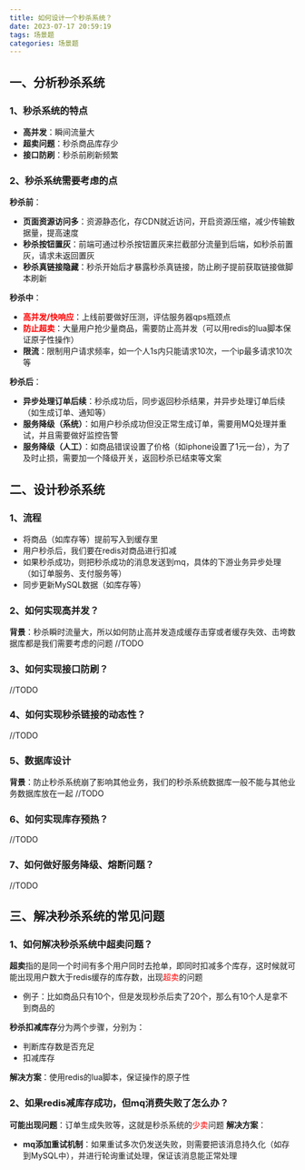 ```yaml
---
title: 如何设计一个秒杀系统？
date: 2023-07-17 20:59:19
tags: 场景题
categories: 场景题
---
```


## 一、分析秒杀系统
### 1、秒杀系统的特点
* **高并发**：瞬间流量大
* **超卖问题**：秒杀商品库存少
* **接口防刷**：秒杀前刷新频繁

### 2、秒杀系统需要考虑的点
**秒杀前**：
* **页面资源访问多**：资源静态化，存CDN就近访问，开启资源压缩，减少传输数据量，提高速度
* **秒杀按钮置灰**：前端可通过秒杀按钮置灰来拦截部分流量到后端，如秒杀前置灰，请求未返回置灰
* **秒杀真链接隐藏**：秒杀开始后才暴露秒杀真链接，防止刷子提前获取链接做脚本刷新

**秒杀中**：
* <font color=red>**高并发/快响应**</font>：上线前要做好压测，评估服务器qps瓶颈点
* <font color=red>**防止超卖**</font>：大量用户抢少量商品，需要防止高并发（可以用redis的lua脚本保证原子性操作）
* **限流**：限制用户请求频率，如一个人1s内只能请求10次，一个ip最多请求10次等

**秒杀后**：
* **异步处理订单后续**：秒杀成功后，同步返回秒杀结果，并异步处理订单后续（如生成订单、通知等）
* **服务降级（系统）**：如用户秒杀成功但没正常生成订单，需要用MQ处理并重试，并且需要做好监控告警
* **服务降级（人工）**：如商品错误设置了价格（如iphone设置了1元一台），为了及时止损，需要加一个降级开关，返回秒杀已结束等文案

## 二、设计秒杀系统
### 1、流程
* 将商品（如库存等）提前写入到缓存里
* 用户秒杀后，我们要在redis对商品进行扣减
* 如果秒杀成功，则把秒杀成功的消息发送到mq，具体的下游业务异步处理（如订单服务、支付服务等）
* 同步更新MySQL数据（如库存等）

### 2、如何实现高并发？
**背景**：秒杀瞬时流量大，所以如何防止高并发造成缓存击穿或者缓存失效、击垮数据库都是我们需要考虑的问题
//TODO

### 3、如何实现接口防刷？
//TODO

### 4、如何实现秒杀链接的动态性？
//TODO

### 5、数据库设计
**背景**：防止秒杀系统崩了影响其他业务，我们的秒杀系统数据库一般不能与其他业务数据库放在一起
//TODO

### 6、如何实现库存预热？
//TODO

### 7、如何做好服务降级、熔断问题？
//TODO


## 三、解决秒杀系统的常见问题
### 1、如何解决秒杀系统中超卖问题？
**超卖**指的是同一个时间有多个用户同时去抢单，即同时扣减多个库存，这时候就可能出现用户数大于redis缓存的库存数，出现<font color=red>超卖</font>的问题
* 例子：比如商品只有10个，但是发现秒杀后卖了20个，那么有10个人是拿不到商品的

**秒杀扣减库存**分为两个步骤，分别为：
* 判断库存数是否充足
* 扣减库存

**解决方案**：使用redis的lua脚本，保证操作的原子性

### 2、如果redis减库存成功，但mq消费失败了怎么办？
**可能出现问题**：订单生成失败等，这就是秒杀系统的<font color=red>少卖</font>问题
**解决方案**：
* **mq添加重试机制**：如果重试多次仍发送失败，则需要把该消息持久化（如存到MySQL中），并进行轮询重试处理，保证该消息能正常处理
